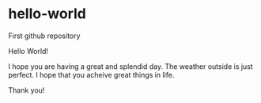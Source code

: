 # hello-world
First github repository

Hello World!

I hope you are having a great and splendid day. The weather outside is just perfect. I hope that you acheive great things in life.

Thank you!
